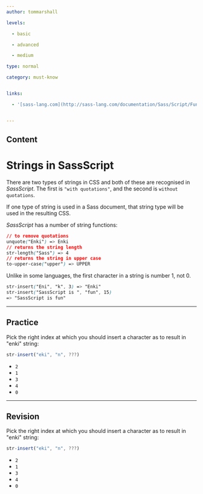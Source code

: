 ```yaml
---
author: tommarshall

levels:

  - basic

  - advanced

  - medium

type: normal

category: must-know


links:

  - '[sass-lang.com](http://sass-lang.com/documentation/Sass/Script/Functions.html#list-functions){website}'


---
```

## Content
# Strings in SassScript

There are two types of strings in CSS and both of these are recognised in *SassScript*. The first is `"with quotations"`, and the second is `without quotations`.

If one type of string is used in a Sass document, that string type will be used in the resulting CSS.

*SassScript* has a number of string functions:
```css
// to remove quotations
unquote("Enki") => Enki
// returns the string length
str-length("Sass") => 4
// returns the string in upper case
to-upper-case("upper") => UPPER
```
Unlike in some languages, the first character in a string is number 1, not 0.
```css
str-insert("Eni", "k", 3) => "Enki"
str-insert("SassScript is ", "fun", 15) 
=> "SassScript is fun"
```

---
## Practice

Pick the right index at which you should insert a character as to result in "enki" string:
```javascript
str-insert("eki", "n", ???) 
```


* `2`
* `1`
* `3`
* `4`
* `0`

---
## Revision

Pick the right index at which you should insert a character as to result in "enki" string:
```javascript
str-insert("eki", "n", ???) 
```


* `2`
* `1`
* `3`
* `4`
* `0`

